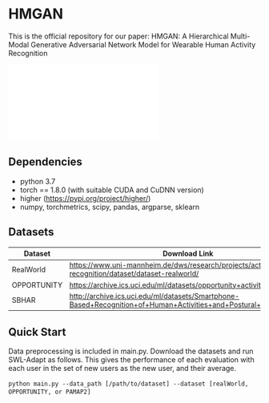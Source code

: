# HMGAN

This is the official repository for our paper: HMGAN: A Hierarchical Multi-Modal Generative Adversarial Network Model for Wearable Human Activity Recognition

![framework](HMGAN_framework.pdf)

## Dependencies

* python 3.7
* torch == 1.8.0 (with suitable CUDA and CuDNN version)
* higher (https://pypi.org/project/higher/)
* numpy, torchmetrics, scipy, pandas, argparse, sklearn

## Datasets

| Dataset | Download Link |
| -- | -- |
| RealWorld | https://www.uni-mannheim.de/dws/research/projects/activity-recognition/dataset/dataset-realworld/ |
| OPPORTUNITY | https://archive.ics.uci.edu/ml/datasets/opportunity+activity+recognition |
| SBHAR | http://archive.ics.uci.edu/ml/datasets/Smartphone-Based+Recognition+of+Human+Activities+and+Postural+Transitions |

## Quick Start

Data preprocessing is included in main.py. Download the datasets and run SWL-Adapt as follows. This gives the performance of each evaluation with each user in the set of new users as the new user, and their average.
```
python main.py --data_path [/path/to/dataset] --dataset [realWorld, OPPORTUNITY, or PAMAP2] 
```
